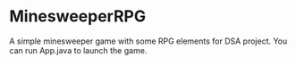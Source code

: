 # MinesweeperRPG
A simple minesweeper game with some RPG elements for DSA project.
You can run App.java to launch the game.
